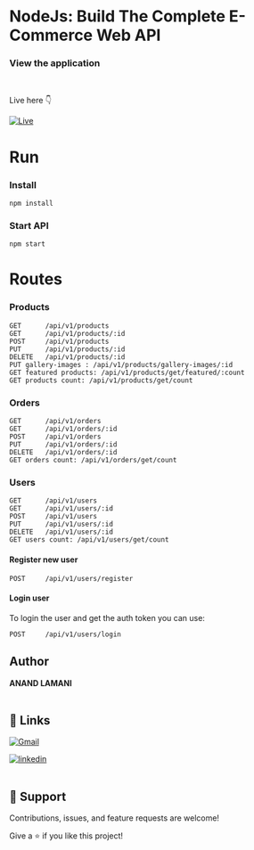 # NodeJs: Build The Complete E-Commerce Web API

### View the application

<br>

Live here 👇

[![Live](https://img.shields.io/badge/Heroku-430098?style=for-the-badge&logo=heroku&logoColor=white)](https://eshop-by-anand-api.herokuapp.com/ "View Live")

# Run

### Install

```
npm install
```

### Start API

```
npm start
```

# Routes

### Products

```
GET      /api/v1/products
GET      /api/v1/products/:id
POST     /api/v1/products
PUT      /api/v1/products/:id
DELETE   /api/v1/products/:id
PUT gallery-images : /api/v1/products/gallery-images/:id
GET featured products: /api/v1/products/get/featured/:count
GET products count: /api/v1/products/get/count
```

### Orders

```
GET      /api/v1/orders
GET      /api/v1/orders/:id
POST     /api/v1/orders
PUT      /api/v1/orders/:id
DELETE   /api/v1/orders/:id
GET orders count: /api/v1/orders/get/count
```

### Users

```
GET      /api/v1/users
GET      /api/v1/users/:id
POST     /api/v1/users
PUT      /api/v1/users/:id
DELETE   /api/v1/users/:id
GET users count: /api/v1/users/get/count
```

#### Register new user

```
POST     /api/v1/users/register
```

#### Login user

To login the user and get the auth token you can use:

```
POST     /api/v1/users/login
```

## Author

**ANAND LAMANI**
<br>
<br>

## 🔗 Links

[![Gmail](https://img.shields.io/badge/Gmail-D14836?style=for-the-badge&logo=gmail&logoColor=white)](mailto:anandlamanird19@gmail.com?subject=Hi "Hi!")

[![linkedin](https://img.shields.io/badge/linkedin-0A66C2?style=for-the-badge&logo=linkedin&logoColor=white)](https://www.linkedin.com/in/anand-lamani "Welcome")
<br>
<br>

## 🤝 Support

Contributions, issues, and feature requests are welcome!

Give a ⭐️ if you like this project!
